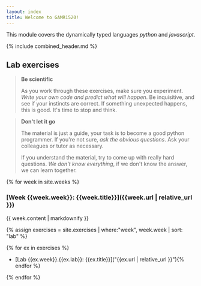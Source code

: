 ```yaml
---
layout: index
title: Welcome to GAMR1520!
---
```


This module covers the dynamically typed languages *python* and *javascript*.

{% include combined_header.md %}

## Lab exercises

> **Be scientific**
>
> As you work through these exercises, make sure you experiment.
> *Write your own code and predict what will happen*. 
> Be inquisitive, and see if your instincts are correct.
> If something unexpected happens, this is good.
> It's time to stop and think.

> **Don't let it go**
>
> The material is just a guide, your task is to become a good python programmer.
> If you're not sure, *ask the obvious questions*.
> Ask your colleagues or tutor as necessary.
>
> If you understand the material, try to come up with really hard questions.
> *We don't know everything*, if we don't know the answer, we can learn together.


{% for week in site.weeks %}


### [Week {{week.week}}: {{week.title}}]({{week.url | relative_url }})

{{ week.content | markdownify }}


{% assign exercises = site.exercises | where:"week", week.week | sort: "lab" %}

{% for ex in exercises %}
- [Lab {{ex.week}}.{{ex.lab}}: {{ex.title}}]("{{ex.url | relative_url }}"){% endfor %}


{% endfor %}<!-- end of week -->
